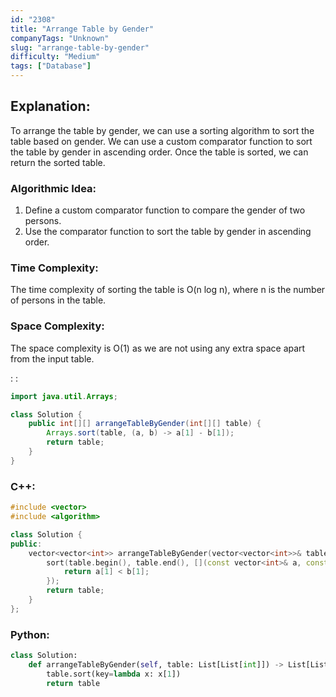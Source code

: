 ```yaml
---
id: "2308"
title: "Arrange Table by Gender"
companyTags: "Unknown"
slug: "arrange-table-by-gender"
difficulty: "Medium"
tags: ["Database"]
---
```


## Explanation:
To arrange the table by gender, we can use a sorting algorithm to sort the table based on gender. We can use a custom comparator function to sort the table by gender in ascending order. Once the table is sorted, we can return the sorted table.

### Algorithmic Idea:
1. Define a custom comparator function to compare the gender of two persons.
2. Use the comparator function to sort the table by gender in ascending order.

### Time Complexity:
The time complexity of sorting the table is O(n log n), where n is the number of persons in the table.

### Space Complexity:
The space complexity is O(1) as we are not using any extra space apart from the input table.

:
:
```java
import java.util.Arrays;

class Solution {
    public int[][] arrangeTableByGender(int[][] table) {
        Arrays.sort(table, (a, b) -> a[1] - b[1]);
        return table;
    }
}
```

### C++:
```cpp
#include <vector>
#include <algorithm>

class Solution {
public:
    vector<vector<int>> arrangeTableByGender(vector<vector<int>>& table) {
        sort(table.begin(), table.end(), [](const vector<int>& a, const vector<int>& b) {
            return a[1] < b[1];
        });
        return table;
    }
};
```

### Python:
```python
class Solution:
    def arrangeTableByGender(self, table: List[List[int]]) -> List[List[int]]:
        table.sort(key=lambda x: x[1])
        return table
```
